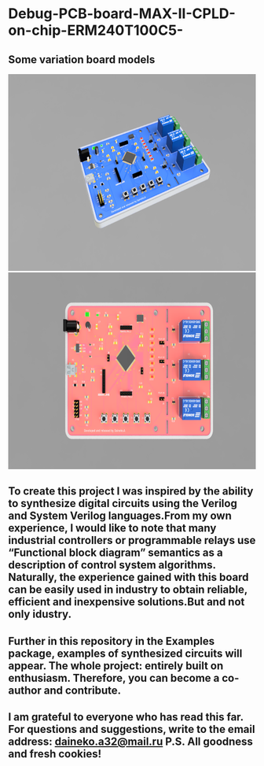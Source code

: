 # Debug-PCB-board-MAX-II-CPLD-on-chip-ERM240T100C5-
##  Some variation board models   
<img src=ImageModel/Debug_board_blue_v0.PNG width="700" height="400"> 
<img src=ImageModel/Debug_board_pink_v1.PNG width="700" height="400">

## To create this project I was inspired by the ability to synthesize digital circuits using the Verilog and System Verilog languages.From my own experience, I would like to note that many industrial controllers or programmable relays use “Functional block diagram” semantics as a description of control system algorithms. Naturally, the experience gained with this board can be easily used in industry to obtain reliable, efficient and inexpensive solutions.But and not only idustry.
## Further in this repository in the Examples package, examples of synthesized circuits will appear. The whole project: entirely built on enthusiasm. Therefore, you can become a co-author and contribute. 
## I am grateful to everyone who has read this far. For questions and suggestions, write to the email address: daineko.a32@mail.ru P.S. All goodness and fresh cookies!


